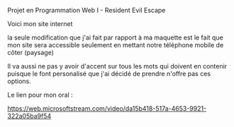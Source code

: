 Projet en Programmation Web I - Resident Evil Escape

Voici mon site internet

la seule modification que j'ai fait par rapport à ma maquette est le fait que mon site sera accessible seulement en mettant notre téléphone mobile de côter (paysage)

Il va aussi ne pas y avoir d'accent sur tous les mots qui doivent en contenir puisque le font personalisé que j'ai décidé de prendre n'offre pas ces options.

Le lien pour mon oral :

https://web.microsoftstream.com/video/da15b418-517a-4653-9921-322a05ba9f54